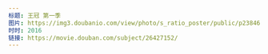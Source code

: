 ```yaml
---
标题: 王冠 第一季
图片: https://img3.doubanio.com/view/photo/s_ratio_poster/public/p2384662883.jpg
时时: 2016
链接: https://movie.douban.com/subject/26427152/
---
```

